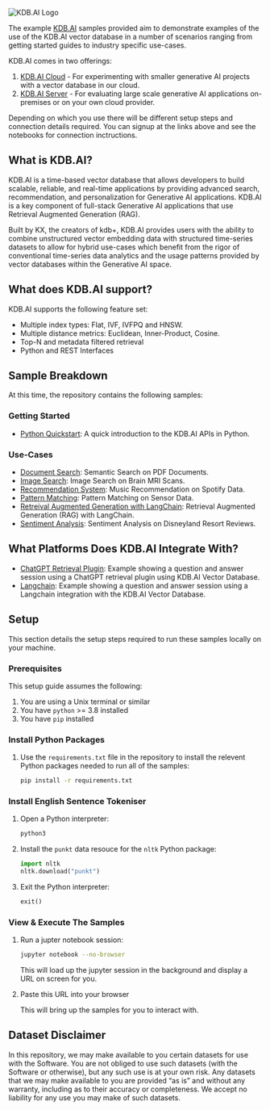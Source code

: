 ![KDB.AI Logo](https://kdb.ai/images/logo-kdb.ai-black-bg.png)

The example [KDB.AI](https://kdb.ai) samples provided aim to demonstrate examples of the use of the KDB.AI vector database in a number of scenarios ranging from getting started guides to industry specific use-cases.

KDB.AI comes in two offerings:

1. [KDB.AI Cloud](https://trykdb.kx.com/kdbai/signup/) - For experimenting with smaller generative AI projects with a vector database in our cloud.
2. [KDB.AI Server](https://trykdb.kx.com/kdbaiserver/signup/) - For evaluating large scale generative AI applications on-premises or on your own cloud provider.

Depending on which you use there will be different setup steps and connection details required. You can signup at the links above and see the notebooks for connection inctructions.

## What is KDB.AI?

KDB.AI is a time-based vector database that allows developers to build scalable, reliable, and real-time applications by providing advanced search, recommendation, and personalization for Generative AI applications. KDB.AI is a key component of full-stack Generative AI applications that use Retrieval Augmented Generation (RAG).

Built by KX, the creators of kdb+, KDB.AI provides users with the ability to combine unstructured vector embedding data with structured time-series datasets to allow for hybrid use-cases which benefit from the rigor of conventional time-series data analytics and the usage patterns provided by vector databases within the Generative AI space.


## What does KDB.AI support?

KDB.AI supports the following feature set:

- Multiple index types: Flat, IVF, IVFPQ and HNSW.
- Multiple distance metrics: Euclidean, Inner-Product, Cosine.
- Top-N and metadata filtered retrieval
- Python and REST Interfaces


## Sample Breakdown

At this time, the repository contains the following samples:

### Getting Started

- [Python Quickstart](quickstarts/python_quickstart.ipynb): A quick introduction to the KDB.AI APIs in Python.

### Use-Cases

- [Document Search](document_search): Semantic Search on PDF Documents.
- [Image Search](image_search): Image Search on Brain MRI Scans.
- [Recommendation System](music_recommendation): Music Recommendation on Spotify Data.
- [Pattern Matching](pattern_matching): Pattern Matching on Sensor Data.
- [Retreival Augmented Generation with LangChain](retrieval_augmented_generation): Retrieval Augmented Generation (RAG) with LangChain.
- [Sentiment Analysis](sentiment_analysis): Sentiment Analysis on Disneyland Resort Reviews.


## What Platforms Does KDB.AI Integrate With?

- [ChatGPT Retrieval Plugin](https://github.com/KxSystems/chatgpt-retrieval-plugin/blob/KDB.AI/examples/providers/kdbai/ChatGPT_QA_Demo.ipynb): Example showing a question and answer session using a ChatGPT retrieval plugin using KDB.AI Vector Database.
- [Langchain](https://github.com/KxSystems/langchain/blob/KDB.AI/docs/docs/integrations/vectorstores/kdbai.ipynb): Example showing a question and answer session using a Langchain integration with the KDB.AI Vector Database.


## Setup

This section details the setup steps required to run these samples locally on your machine.

### Prerequisites

This setup guide assumes the following:
  1. You are using a Unix terminal or similar
  1. You have `python` >= 3.8 installed
  1. You have `pip` installed

### Install Python Packages

1. Use the `requirements.txt` file in the repository to install the relevent Python packages needed to run all of the samples:

    ```bash
    pip install -r requirements.txt
    ```

### Install English Sentence Tokeniser

1. Open a Python interpreter:

    ```bash
    python3
    ```

1. Install the `punkt` data resouce for the `nltk` Python package:

    ```python
    import nltk
    nltk.download("punkt")
    ```

1. Exit the Python interpreter:

    ```python
    exit()
    ```

### View & Execute The Samples

1. Run a jupter notebook session:

    ```bash
    jupyter notebook --no-browser
    ```

    This will load up the jupyter session in the background and display a URL on screen for you.

1. Paste this URL into your browser

    This will bring up the samples for you to interact with.


## Dataset Disclaimer

In this repository, we may make available to you certain datasets for use with the Software.
You are not obliged to use such datasets (with the Software or otherwise), but any such use is at your own risk.
Any datasets that we may make available to you are provided “as is” and without any warranty, including as to their accuracy or completeness.
We accept no liability for any use you may make of such datasets.
